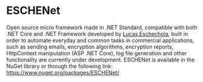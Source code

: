 # ESCHENet

Open source micro framework made in .NET Standard, compatible with both .NET Core and .NET Framework developed by <a href="https://www.linkedin.com/in/lucas-eschechola-769179166/">Lucas Eschechola</a>, built in order to automate everyday and common tasks in commercial applications, such as sending emails, encryption algorithms, encryption reports, HttpContext manipulation (ASP .NET Core), log file generation and other functionality are currently under development. ESCHENet is available in the NuGet library or through the following link:
<a href="https://www.nuget.org/packages/ESCHENet/">https://www.nuget.org/packages/ESCHENet/</a>




